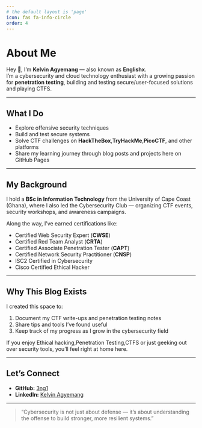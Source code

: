 ```yaml
---
# the default layout is 'page'
icon: fas fa-info-circle
order: 4
---
```


# About Me

Hey 👋, I’m **Kelvin Agyemang** — also known as **Englishx**.  
I’m a cybersecurity and cloud technology enthusiast with a growing passion for **penetration testing**, building and testing secure/user-focused solutions and playing CTFS.

---

## What I Do
- Explore offensive security techniques
- Build and test secure systems
- Solve CTF challenges on **HackTheBox**,**TryHackMe**,**PicoCTF**, and other platforms 
- Share my learning journey through blog posts and projects here on GitHub Pages

---

## My Background
I hold a **BSc in Information Technology** from the University of Cape Coast (Ghana), where I also led the Cybersecurity Club — organizing CTF events, security workshops, and awareness campaigns.

Along the way, I’ve earned certifications like:
- Certified Web Security Expert (**CWSE**)
- Certified Red Team Analyst (**CRTA**)
- Certified Associate Penetration Tester (**CAPT**)
- Certified Network Security Practitioner (**CNSP**)
- ISC2 Certified in Cybersecurity
- Cisco Certified Ethical Hacker

---

## Why This Blog Exists
I created this space to:
1. Document my CTF write-ups and penetration testing notes  
2. Share tips and tools I’ve found useful  
3. Keep track of my progress as I grow in the cybersecurity field  

If you enjoy Ethical hacking,Penetration Testing,CTFS or just geeking out over security tools, you’ll feel right at home here.

---

## Let’s Connect  
- **GitHub:** [3ng1](https://github.com/3ng1)  
- **LinkedIn:** [Kelvin Agyemang](https://www.linkedin.com/in/kelvin-agyemang-227176239/)  

---

> “Cybersecurity is not just about defense — it’s about understanding the offense to build stronger, more resilient systems.”
